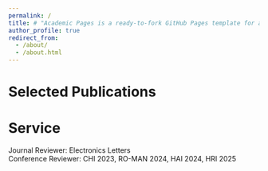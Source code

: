 ```yaml
---
permalink: /
title: # "Academic Pages is a ready-to-fork GitHub Pages template for academic personal websites"
author_profile: true
redirect_from: 
  - /about/
  - /about.html
---
```



Selected Publications 
======



Service
======
Journal Reviewer: Electronics Letters  
Conference Reviewer: CHI 2023, RO-MAN 2024, HAI 2024, HRI 2025


<!-- Selected Awards
======
- NITORI宜得利国际奖学金基金会奖学金（筑波大学仅有2名学生获得，120万日元），2021
- Rotari罗大利米山纪念奖学金学会奖学金（岛根大学仅有2名学生获得，120万日元），2019
- JESS留学生奖学金（60万日元），2018


Education
======
- 京都大学-博士-建筑学  （）
- (2017.9-2020.6) 硕士, Zhejiang University, Hangzhou, China
- (2013.9-2017.7) 学士, 岛根大学, Maanshan, China -->

